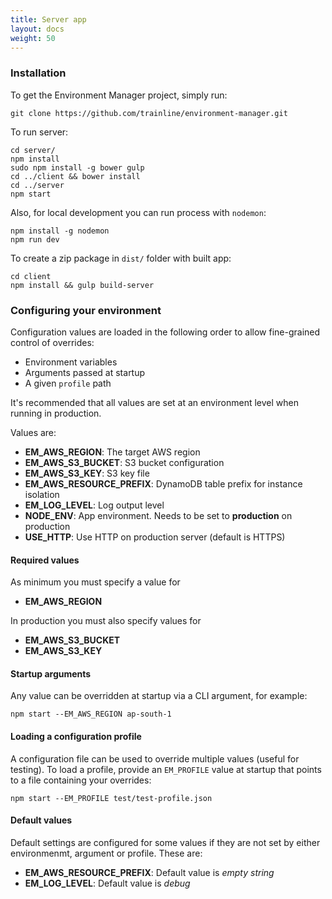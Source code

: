 ```yaml
---
title: Server app
layout: docs
weight: 50
---
```


### Installation

To get the Environment Manager project, simply run:
```
git clone https://github.com/trainline/environment-manager.git
```

To run server:
```
cd server/
npm install
sudo npm install -g bower gulp
cd ../client && bower install
cd ../server
npm start
```

Also, for local development you can run process with `nodemon`:
```
npm install -g nodemon
npm run dev
```

To create a zip package in `dist/` folder with built app:
```
cd client
npm install && gulp build-server
```

### Configuring your environment
Configuration values are loaded in the following order to allow fine-grained control of overrides:

- Environment variables
- Arguments passed at startup
- A given `profile` path

It's recommended that all values are set at an environment level when running in production.

Values are:

- **EM_AWS_REGION**:        The target AWS region  
- **EM_AWS_S3_BUCKET**:     S3 bucket configuration  
- **EM_AWS_S3_KEY**:        S3 key file  
- **EM_AWS_RESOURCE_PREFIX**:   DynamoDB table prefix for instance isolation  
- **EM_LOG_LEVEL**:         Log output level  
- **NODE_ENV**: App environment. Needs to be set to **production** on production
- **USE_HTTP**: Use HTTP on production server (default is HTTPS)


#### Required values
As minimum you must specify a value for  

- **EM_AWS_REGION**  

In production you must also specify values for  

- **EM_AWS_S3_BUCKET**  
- **EM_AWS_S3_KEY**  

#### Startup arguments
Any value can be overridden at startup via a CLI argument, for example:

```
npm start --EM_AWS_REGION ap-south-1
```

#### Loading a configuration profile
A configuration file can be used to override multiple values (useful for testing). To load a profile, provide an `EM_PROFILE` value at startup that points to a file containing your overrides:

```
npm start --EM_PROFILE test/test-profile.json
```

#### Default values
Default settings are configured for some values if they are not set by either environmenmt, argument or profile. These are:

- **EM_AWS_RESOURCE_PREFIX**: Default value is _empty string_  
- **EM_LOG_LEVEL**: Default value is _debug_